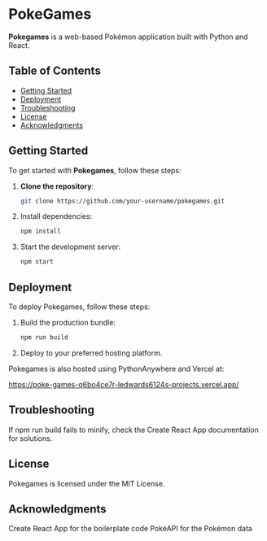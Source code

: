 # PokeGames

**Pokegames** is a web-based Pokémon application built with Python and React.

## Table of Contents

- [Getting Started](#getting-started)
- [Deployment](#deployment)
- [Troubleshooting](#troubleshooting)
- [License](#license)
- [Acknowledgments](#acknowledgments)

## Getting Started

To get started with **Pokegames**, follow these steps:

1. **Clone the repository**:
   ```bash
   git clone https://github.com/your-username/pokegames.git
2. Install dependencies:
   ```bash
   npm install
   
3. Start the development server:
   ```bash
   npm start
   
## Deployment
To deploy Pokegames, follow these steps:

1. Build the production bundle:
   ```bash
   npm run build
   
2. Deploy to your preferred hosting platform.

Pokegames is also hosted using PythonAnywhere and Vercel at:

https://poke-games-q6bo4ce7r-ledwards6124s-projects.vercel.app/

## Troubleshooting
If npm run build fails to minify, check the Create React App documentation for solutions.

## License
Pokegames is licensed under the MIT License.

## Acknowledgments
Create React App for the boilerplate code
PokéAPI for the Pokémon data
